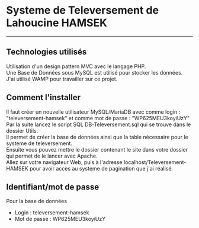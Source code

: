 # Systeme de Televersement de Lahoucine HAMSEK
***
## Technologies utilisés

Utilisation d'un design pattern MVC avec le langage PHP.  
Une Base de Données sous MySQL est utilisé pour stocker les données.  
J'ai utilisé WAMP pour travailler sur ce projet.  

## Comment l'installer

Il faut créer un nouvelle utilisateur MySQL/MariaDB avec comme login : "televersement-hamsek" et comme mot de passe : "WP625MEU3koyiUzY"  
Par la suite lancez le script SQL DB-Televersement.sql qui se trouve dans le dossier Utils.  
Il permet de créer la base de données ainsi que la table nécessaire pour le systeme de televersement.  
Ensuite vous pouvez mettre le dossier contenant le site dans votre dossier qui permet de le lancer avec Apache.  
Allez sur votre navigateur Web, puis à l'adresse localhost/Televersement-HAMSEK pour avoir accès au systeme de pagination que j'ai réalisé.  

## Identifiant/mot de passe

Pour la base de données
* Login : televersement-hamsek
* Mot de passe : WP625MEU3koyiUzY
